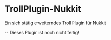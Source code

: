 # TrollPlugin-Nukkit
Ein sich stätig erweiterndes Troll Plugin für Nukkit

-- Dieses Plugin ist noch nicht fertig!
